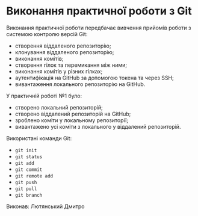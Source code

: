 # Виконання практичної роботи з Git

Виконання практичної роботи передбачає вивчення прийомів роботи з системою контролю версій Git:

- створення віддаленого репозиторію;
- клонування віддаленого репозиторію;
- виконання комітів;
- створення гілок та перемикання між ними;
- виконання комітів у різних гілках;
- аутентифікація на GitHub за допомогою токена та через SSH;
- вивантаження локального репозиторію на GitHub.

У практичній роботі №1 було:

- створено локальний репозиторій;
- створено віддалений репозиторій на GitHub;
- зроблено коміти у локальному репозиторії;
- вивантажено усі коміти з локального у віддалений репозиторій.

Використані команди Git:

- `git init`
- `git status`
- `git add`
- `git commit`
- `git remote add`
- `git push`
- `git pull`
- `git branch`

Виконав: Лютянський Дмитро
